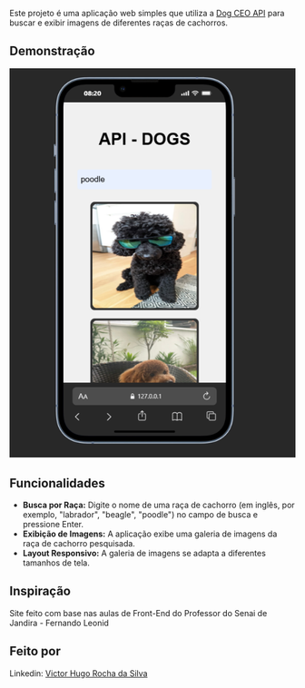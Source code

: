
Este projeto é uma aplicação web simples que utiliza a [Dog CEO API](https://dog.ceo/dog-api/) para buscar e exibir imagens de diferentes raças de cachorros.

## Demonstração
![Captura de tela da aplicação](./img/Captura%20de%20tela.png)

## Funcionalidades

- **Busca por Raça:** Digite o nome de uma raça de cachorro (em inglês, por exemplo, "labrador", "beagle", "poodle") no campo de busca e pressione Enter.
- **Exibição de Imagens:** A aplicação exibe uma galeria de imagens da raça de cachorro pesquisada.
- **Layout Responsivo:** A galeria de imagens se adapta a diferentes tamanhos de tela.

## Inspiração 
Site feito com base nas aulas de Front-End do Professor do Senai de Jandira - Fernando Leonid 

## Feito por 
Linkedin: [Victor Hugo Rocha da Silva](https://www.linkedin.com/in/victor-hugo-rocha-da-silva/)



